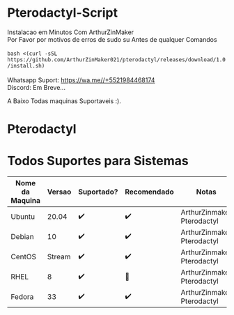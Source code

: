 # Pterodactyl-Script
Instalacao em Minutos Com ArthurZinMaker <br />
Por Favor por motivos de erros de sudo su Antes de qualquer Comandos <br />
<br />
`bash <(curl -sSL https://github.com/ArthurZinMaker021/pterodactyl/releases/download/1.0/install.sh)` <br />
<br />
Whatsapp Suport: https://wa.me//+5521984468174 <br />
Discord: Em Breve... <br />

A Baixo Todas maquinas Suportaveis :).
<br />
# Pterodactyl
# Todos Suportes para Sistemas
| Nome da Maquina   | Versao  | Suportado?           | Recomendado        | Notas                                |
| ----------------- | ------- | -------------------- | ------------------ | ------------------------------------ |
| Ubuntu            | 20.04   | :heavy_check_mark:   | :heavy_check_mark: |   ArthurZinmaker Pterodactyl         |
| Debian            | 10      | :heavy_check_mark:   | :heavy_check_mark: |   ArthurZinmaker Pterodactyl         |
| CentOS            | Stream  | :heavy_check_mark:   | :heavy_check_mark: |   ArthurZinmaker Pterodactyl         |
| RHEL              | 8       | :heavy_check_mark:   | :red_circle:       |   ArthurZinmaker Pterodactyl         |
| Fedora            | 33      | :heavy_check_mark:   | :heavy_check_mark: |   ArthurZinmaker Pterodactyl         |


